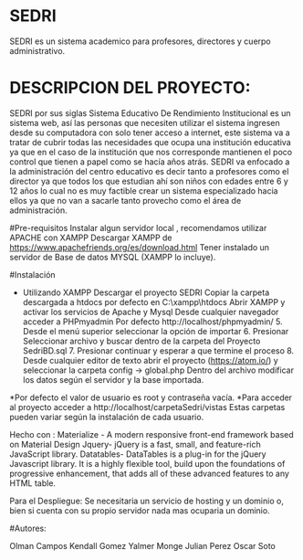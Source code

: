 # SEDRI
SEDRI es un sistema academico para profesores, directores y cuerpo administrativo.


# DESCRIPCION DEL PROYECTO:

SEDRI por sus siglas Sistema Educativo De Rendimiento Institucional es un sistema web, 
así las personas que necesiten utilizar el sistema ingresen desde su computadora con solo tener acceso a internet, 
este sistema va a tratar de cubrir todas las necesidades que ocupa una institución educativa 
ya que en el caso de la institución que nos corresponde mantienen el poco control que tienen a papel como se hacía años atrás. 
SEDRI va enfocado a la administración del centro educativo es decir tanto a profesores como el director 
ya que todos los que estudian ahí son niños con edades entre 6 y 12 años 
lo cual no es muy factible crear un sistema especializado hacia ellos 
ya que no van a sacarle tanto provecho como el área de administración.

#Pre-requisitos 
Instalar algun servidor local , recomendamos utilizar APACHE con XAMPP 
Descargar XAMPP de https://www.apachefriends.org/es/download.html
Tener instalado un servidor de Base de datos MYSQL (XAMPP lo incluye).
 

#Instalación 
* Utilizando XAMPP 
Descargar el proyecto SEDRI 
Copiar la carpeta descargada a htdocs por defecto en C:\xampp\htdocs
Abrir XAMPP y activar los servicios de Apache y Mysql 
Desde cualquier navegador acceder a PHPmyadmin 
	Por defecto http://localhost/phpmyadmin/ 
      5. Desde el menú superior seleccionar la opción de importar 
      6. Presionar  Seleccionar archivo y buscar dentro de la carpeta del Proyecto SedriBD.sql 
      7. Presionar continuar y esperar a que termine el proceso 
      8. Desde cualquier editor de texto abrir el proyecto (https://atom.io/)
y seleccionar la carpeta config ->     global.php Dentro del archivo modificar los datos según el servidor y la base importada. 

*Por defecto el valor de usuario es root y contraseña vacía. 
*Para acceder al proyecto acceder a http://localhost/carpetaSedri/vistas
Estas carpetas pueden variar según la instalación de cada usuario.

Hecho con : 
Materialize - A modern responsive front-end framework based on Material Design
Jquery- jQuery is a fast, small, and feature-rich JavaScript library.
Datatables- DataTables is a plug-in for the jQuery Javascript library. It is a highly flexible tool, build upon the foundations of progressive enhancement, that adds all of these advanced features to any HTML table.

Para el Despliegue:
Se necesitaria un servicio de hosting y un dominio o, bien si cuenta con su propio servidor nada mas ocuparia un dominio.


#Autores:

Olman Campos
Kendall Gomez
Yalmer Monge
Julian Perez
Oscar Soto
